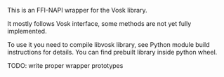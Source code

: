 This is an FFI-NAPI wrapper for the Vosk library.

It mostly follows Vosk interface, some methods are not yet fully implemented.

To use it you need to compile libvosk library, see Python module build
instructions for details. You can find prebuilt library inside python
wheel.

TODO: write proper wrapper prototypes
